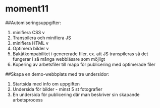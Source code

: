 # moment11

##Automiseringsuppgifter:
1. minifiera CSS v
2. Transpilera och minifiera JS 
3. minifiera HTML v
4. Optimera bilder v
5. Bakåtkompabilitet i genererade filer, ex. att JS transpileras så det fungerar i så många webbläsare som möjligt
6. Kopering av arbetsfiler till mapp för publicering med optimerade filer

##Skapa en demo-webbplats med tre undersidor:
1. Startsida med info om uppgiften
2. Undersida för bilder - minst 5 st fotografier
3. En undersida för publicering där man beskriver sin skapande arbetsprocess